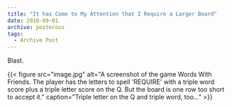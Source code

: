 ```yaml
---
title: "It has Come to My Attention that I Require a Larger Board"
date: 2010-09-01
archive: posterous
tags: 
  - Archive Post
---
```


Blast.

{{< figure 
	src="image.jpg" 
	alt="A screenshot of the game Words With Friends. The player has the letters to spell 'REQUIRE' with a triple word score plus a triple letter score on the Q. But the board is one row too short to accept it." 
	caption="Triple letter on the Q and triple word, too…" >}}